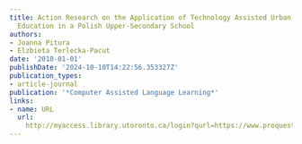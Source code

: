```yaml
---
title: Action Research on the Application of Technology Assisted Urban Gaming in Language
  Education in a Polish Upper-Secondary School
authors:
- Joanna Pitura
- Elzbieta Terlecka-Pacut
date: '2018-01-01'
publishDate: '2024-10-10T14:22:56.353327Z'
publication_types:
- article-journal
publication: '*Computer Assisted Language Learning*'
links:
- name: URL
  url: 
    http://myaccess.library.utoronto.ca/login?qurl=https://www.proquest.com/docview/2461137497?accountid=14771&bdid=38382&_bd=AsLeiyG4GU2Qaxykxg7iZkG5yQI%3D
---
```

